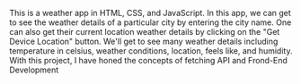 This is a weather app in HTML, CSS, and JavaScript. In this app, we can get to see the weather details of a particular city by entering the city name. One can also get their current location weather details by clicking on the "Get Device Location" button. We'll get to see many weather details including temperature in celsius, weather conditions, location, feels like, and humidity. With this project, I have honed the concepts of fetching API and Frond-End Development

